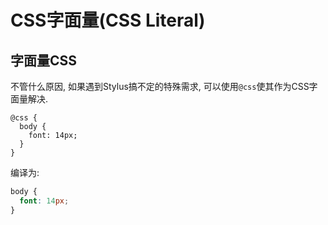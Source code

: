 # CSS字面量(CSS Literal)

## 字面量CSS

不管什么原因, 如果遇到Stylus搞不定的特殊需求, 可以使用`@css`使其作为CSS字面量解决.

```stylus
@css {
  body {
    font: 14px;
  }
}
```

编译为:

```css
body {
  font: 14px;
}
```
